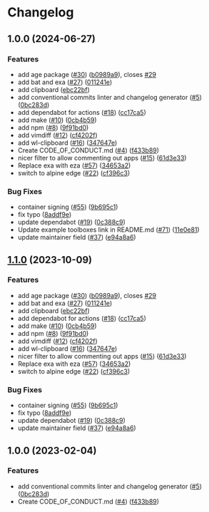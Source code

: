 # Changelog

## 1.0.0 (2024-06-27)


### Features

* add age package ([#30](https://github.com/CorpSouth/BlueCap/issues/30)) ([b0989a9](https://github.com/CorpSouth/BlueCap/commit/b0989a9f791771999c105122b64cbf8687574650)), closes [#29](https://github.com/CorpSouth/BlueCap/issues/29)
* add bat and exa ([#27](https://github.com/CorpSouth/BlueCap/issues/27)) ([011241e](https://github.com/CorpSouth/BlueCap/commit/011241e4ac1fdee5f3fbe8b8321e44ba8a0cb561))
* add clipboard ([ebc22bf](https://github.com/CorpSouth/BlueCap/commit/ebc22bf72a10043ebec55c285dfe5274f1378cc5))
* add conventional commits linter and changelog generator ([#5](https://github.com/CorpSouth/BlueCap/issues/5)) ([0bc283d](https://github.com/CorpSouth/BlueCap/commit/0bc283d271878071ef50a413bab48f3bfc1ab312))
* add dependabot for actions ([#18](https://github.com/CorpSouth/BlueCap/issues/18)) ([cc17ca5](https://github.com/CorpSouth/BlueCap/commit/cc17ca5202c1777d5e64799b00cb235b72027e24))
* add make ([#10](https://github.com/CorpSouth/BlueCap/issues/10)) ([0cb4b59](https://github.com/CorpSouth/BlueCap/commit/0cb4b59cdd98c47d2f6bfa21f801b99b045d5e40))
* add npm ([#8](https://github.com/CorpSouth/BlueCap/issues/8)) ([9f91bd0](https://github.com/CorpSouth/BlueCap/commit/9f91bd09272617c7b9203014222353265dc24947))
* add vimdiff ([#12](https://github.com/CorpSouth/BlueCap/issues/12)) ([cf4202f](https://github.com/CorpSouth/BlueCap/commit/cf4202f76752561d9b926c81933342a119e8a258))
* add wl-clipboard ([#16](https://github.com/CorpSouth/BlueCap/issues/16)) ([347647e](https://github.com/CorpSouth/BlueCap/commit/347647ea7f9f7bdb3b42d2a565df866f027a7ade))
* Create CODE_OF_CONDUCT.md ([#4](https://github.com/CorpSouth/BlueCap/issues/4)) ([f433b89](https://github.com/CorpSouth/BlueCap/commit/f433b89a1ed125c6c0a251c1eec60525cfe35820))
* nicer filter to allow commenting out apps ([#15](https://github.com/CorpSouth/BlueCap/issues/15)) ([61d3e33](https://github.com/CorpSouth/BlueCap/commit/61d3e330beb9c2a8bd557ef3872aa6595c76b1b2))
* Replace exa with eza ([#57](https://github.com/CorpSouth/BlueCap/issues/57)) ([34653a2](https://github.com/CorpSouth/BlueCap/commit/34653a2dde5b4e1cf895a2d65fc9168e064fa224))
* switch to alpine edge ([#22](https://github.com/CorpSouth/BlueCap/issues/22)) ([cf396c3](https://github.com/CorpSouth/BlueCap/commit/cf396c369ae8d8bb052df9b0c39d392f61b909ba))


### Bug Fixes

* container signing ([#55](https://github.com/CorpSouth/BlueCap/issues/55)) ([9b695c1](https://github.com/CorpSouth/BlueCap/commit/9b695c1a21a94e7b6a40f5175408b8fc650e9413))
* fix typo ([8addf9e](https://github.com/CorpSouth/BlueCap/commit/8addf9e4499a83b2b9b591e9808470f3e3f6a46e))
* update dependabot ([#19](https://github.com/CorpSouth/BlueCap/issues/19)) ([0c388c9](https://github.com/CorpSouth/BlueCap/commit/0c388c958985cdc7d3c2d3de5d6d58de09472edf))
* Update example toolboxes link in README.md ([#71](https://github.com/CorpSouth/BlueCap/issues/71)) ([11e0e81](https://github.com/CorpSouth/BlueCap/commit/11e0e81e3357638fa675dc6bbf06ab5443076c24))
* update maintainer field ([#37](https://github.com/CorpSouth/BlueCap/issues/37)) ([e94a8a6](https://github.com/CorpSouth/BlueCap/commit/e94a8a69c34f5692514ebcc8c3ac21e2f33aa947))

## [1.1.0](https://github.com/ublue-os/boxkit/compare/v1.0.0...v1.1.0) (2023-10-09)


### Features

* add age package ([#30](https://github.com/ublue-os/boxkit/issues/30)) ([b0989a9](https://github.com/ublue-os/boxkit/commit/b0989a9f791771999c105122b64cbf8687574650)), closes [#29](https://github.com/ublue-os/boxkit/issues/29)
* add bat and exa ([#27](https://github.com/ublue-os/boxkit/issues/27)) ([011241e](https://github.com/ublue-os/boxkit/commit/011241e4ac1fdee5f3fbe8b8321e44ba8a0cb561))
* add clipboard ([ebc22bf](https://github.com/ublue-os/boxkit/commit/ebc22bf72a10043ebec55c285dfe5274f1378cc5))
* add dependabot for actions ([#18](https://github.com/ublue-os/boxkit/issues/18)) ([cc17ca5](https://github.com/ublue-os/boxkit/commit/cc17ca5202c1777d5e64799b00cb235b72027e24))
* add make ([#10](https://github.com/ublue-os/boxkit/issues/10)) ([0cb4b59](https://github.com/ublue-os/boxkit/commit/0cb4b59cdd98c47d2f6bfa21f801b99b045d5e40))
* add npm ([#8](https://github.com/ublue-os/boxkit/issues/8)) ([9f91bd0](https://github.com/ublue-os/boxkit/commit/9f91bd09272617c7b9203014222353265dc24947))
* add vimdiff ([#12](https://github.com/ublue-os/boxkit/issues/12)) ([cf4202f](https://github.com/ublue-os/boxkit/commit/cf4202f76752561d9b926c81933342a119e8a258))
* add wl-clipboard ([#16](https://github.com/ublue-os/boxkit/issues/16)) ([347647e](https://github.com/ublue-os/boxkit/commit/347647ea7f9f7bdb3b42d2a565df866f027a7ade))
* nicer filter to allow commenting out apps ([#15](https://github.com/ublue-os/boxkit/issues/15)) ([61d3e33](https://github.com/ublue-os/boxkit/commit/61d3e330beb9c2a8bd557ef3872aa6595c76b1b2))
* Replace exa with eza ([#57](https://github.com/ublue-os/boxkit/issues/57)) ([34653a2](https://github.com/ublue-os/boxkit/commit/34653a2dde5b4e1cf895a2d65fc9168e064fa224))
* switch to alpine edge ([#22](https://github.com/ublue-os/boxkit/issues/22)) ([cf396c3](https://github.com/ublue-os/boxkit/commit/cf396c369ae8d8bb052df9b0c39d392f61b909ba))


### Bug Fixes

* container signing ([#55](https://github.com/ublue-os/boxkit/issues/55)) ([9b695c1](https://github.com/ublue-os/boxkit/commit/9b695c1a21a94e7b6a40f5175408b8fc650e9413))
* fix typo ([8addf9e](https://github.com/ublue-os/boxkit/commit/8addf9e4499a83b2b9b591e9808470f3e3f6a46e))
* update dependabot ([#19](https://github.com/ublue-os/boxkit/issues/19)) ([0c388c9](https://github.com/ublue-os/boxkit/commit/0c388c958985cdc7d3c2d3de5d6d58de09472edf))
* update maintainer field ([#37](https://github.com/ublue-os/boxkit/issues/37)) ([e94a8a6](https://github.com/ublue-os/boxkit/commit/e94a8a69c34f5692514ebcc8c3ac21e2f33aa947))

## 1.0.0 (2023-02-04)


### Features

* add conventional commits linter and changelog generator ([#5](https://github.com/ublue-os/boxkit/issues/5)) ([0bc283d](https://github.com/ublue-os/boxkit/commit/0bc283d271878071ef50a413bab48f3bfc1ab312))
* Create CODE_OF_CONDUCT.md ([#4](https://github.com/ublue-os/boxkit/issues/4)) ([f433b89](https://github.com/ublue-os/boxkit/commit/f433b89a1ed125c6c0a251c1eec60525cfe35820))
